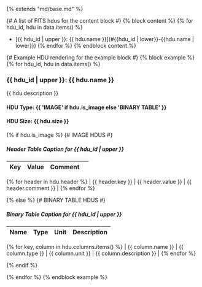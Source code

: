 {% extends "md/base.md" %}

{# A list of FITS hdus for the content block #}
{% block content %}
{% for hdu_id, hdu in data.items() %}
  - [{{ hdu_id | upper }}: {{ hdu.name }}](#{{hdu_id | lower}}-{{hdu.name | lower}})
{% endfor %}
{% endblock content %}

{# Example HDU rendering for the example block #}
{% block example %}
{% for hdu_id, hdu in data.items() %}

### {{ hdu_id | upper }}: {{ hdu.name }}
{{ hdu.description }}

#### HDU Type: {{ 'IMAGE' if hdu.is_image else 'BINARY TABLE' }}
#### HDU Size:  {{ hdu.size }}

{% if hdu.is_image %}
{# IMAGE HDUS #}
##### Header Table Caption for {{ hdu_id | upper }}
Key | Value | Comment | |
| --- | --- | --- | --- |
{% for header in hdu.header %}
| {{ header.key }} | {{ header.value }} | {{ header.comment }} |
{% endfor %}

{% else %}
{# BINARY TABLE HDUS #}
##### Binary Table Caption for {{ hdu_id | upper }}
Name | Type | Unit | Description |
| --- | --- | --- | --- |
{% for key, column in hdu.columns.items() %}
 | {{ column.name }} | {{ column.type }} | {{ column.unit }} | {{ column.description }} |
{% endfor %}

{% endif %}

{% endfor %}
{% endblock example %}
